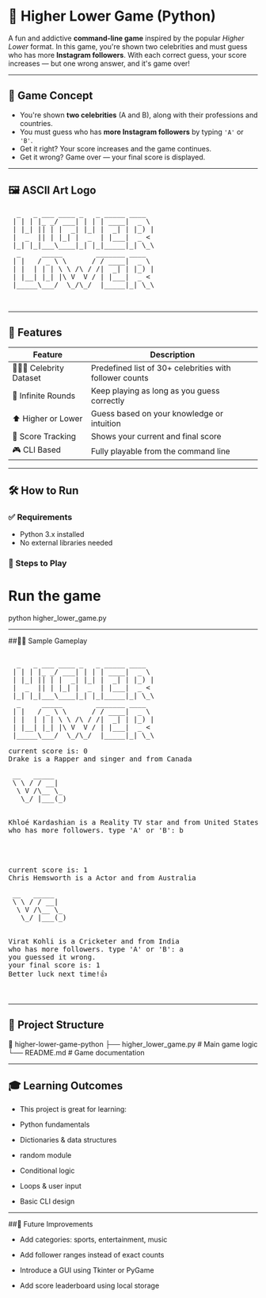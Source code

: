 # 🔼 Higher Lower Game (Python)

A fun and addictive **command-line game** inspired by the popular *Higher Lower* format. In this game, you're shown two celebrities and must guess who has more **Instagram followers**. With each correct guess, your score increases — but one wrong answer, and it's game over!

---

## 🧠 Game Concept

- You're shown **two celebrities** (A and B), along with their professions and countries.
- You must guess who has **more Instagram followers** by typing `'A'` or `'B'`.
- Get it right? Your score increases and the game continues.
- Get it wrong? Game over — your final score is displayed.

---

## 🖼️ ASCII Art Logo

<pre>
  _   _ ___ ____ _   _ _____ ____  
 | | | |_ _/ ___| | | | ____|  _ \ 
 | |_| || | |  _| |_| |  _| | |_) |
 |  _  || | |_| |  _  | |___|  _ < 
 |_| |_|___\____|_| |_|_____|_| \_\ 
  _     _____        _______ ____  
 | |   / _ \ \      / / ____|  _ \ 
 | |  | | | \ \ /\ / /|  _| | |_) |
 | |__| |_| |\ V  V / | |___|  _ < 
 |_____\___/  \_/\_/  |_____|_| \_\ 

 </pre>



---

## 🎯 Features

| Feature             | Description |
|---------------------|-------------|
| 🧑‍🤝‍🧑 Celebrity Dataset | Predefined list of 30+ celebrities with follower counts |
| 🔁 Infinite Rounds  | Keep playing as long as you guess correctly |
| ⬆️ Higher or Lower  | Guess based on your knowledge or intuition |
| 🧾 Score Tracking   | Shows your current and final score |
| 🎮 CLI Based        | Fully playable from the command line |

---

## 🛠️ How to Run

### ✅ Requirements

- Python 3.x installed
- No external libraries needed

### 🚀 Steps to Play

# Run the game
python higher_lower_game.py

---

##👨‍💻 Sample Gameplay


<pre>

  _   _ ___ ____ _   _ _____ ____  
 | | | |_ _/ ___| | | | ____|  _ \ 
 | |_| || | |  _| |_| |  _| | |_) |
 |  _  || | |_| |  _  | |___|  _ < 
 |_| |_|___\____|_| |_|_____|_| \_\ 
  _     _____        _______ ____  
 | |   / _ \ \      / / ____|  _ \ 
 | |  | | | \ \ /\ / /|  _| | |_) |
 | |__| |_| |\ V  V / | |___|  _ < 
 |_____\___/  \_/\_/  |_____|_| \_\ 
 
current score is: 0
Drake is a Rapper and singer and from Canada
              
 __   _____   
 \ \ / / __|  
  \ V /\__ \_ 
   \_/ |___(_)
              

Khloé Kardashian is a Reality TV star and from United States
who has more followers. type 'A' or 'B': b




current score is: 1
Chris Hemsworth is a Actor and from Australia
              
 __   _____   
 \ \ / / __|  
  \ V /\__ \_ 
   \_/ |___(_)
              

Virat Kohli is a Cricketer and from India
who has more followers. type 'A' or 'B': a
you guessed it wrong.
your final score is: 1
Better luck next time!👍

  
</pre>

---

## 🧱 Project Structure

📂 higher-lower-game-python
├── higher_lower_game.py   # Main game logic
└── README.md              # Game documentation


---

## 🎓 Learning Outcomes
 
- This project is great for learning:

- Python fundamentals

- Dictionaries & data structures

- random module

- Conditional logic

- Loops & user input

- Basic CLI design

---


##🌟 Future Improvements

- Add categories: sports, entertainment, music

- Add follower ranges instead of exact counts

- Introduce a GUI using Tkinter or PyGame

- Add score leaderboard using local storage

